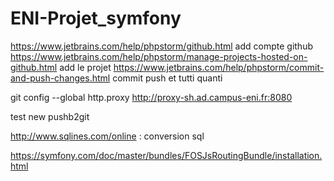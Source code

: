 # ENI-Projet_symfony

https://www.jetbrains.com/help/phpstorm/github.html add compte github
https://www.jetbrains.com/help/phpstorm/manage-projects-hosted-on-github.html add le projet
https://www.jetbrains.com/help/phpstorm/commit-and-push-changes.html commit push et tutti quanti 


git config --global http.proxy http://proxy-sh.ad.campus-eni.fr:8080

test new pushb2git 

http://www.sqlines.com/online  : conversion sql

https://symfony.com/doc/master/bundles/FOSJsRoutingBundle/installation.html